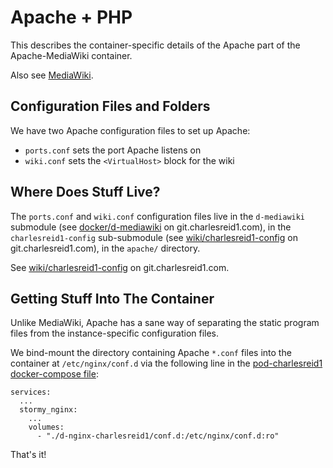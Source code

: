 # Apache + PHP

This describes the container-specific
details of the Apache part of the 
Apache-MediaWiki container.

Also see [MediaWiki](Service_mediawiki.md).

## Configuration Files and Folders

We have two Apache configuration files
to set up Apache:

* `ports.conf` sets the port Apache listens on
* `wiki.conf` sets the `<VirtualHost>` block for the wiki

## Where Does Stuff Live?

The `ports.conf` and `wiki.conf` configuration files
live in the `d-mediawiki` submodule
(see [docker/d-mediawiki](https://git.charlesreid1.com/docker/d-mediawiki)
on git.charlesreid1.com),
in the `charlesreid1-config`
sub-submodule (see [wiki/charlesreid1-config](https://git.charlesreid1.com/wiki/charlesreid1-config)
on git.charlesreid1.com),
in the `apache/` directory.

See [wiki/charlesreid1-config](https://git.charlesreid1.com/wiki/charlesreid1-config)
on git.charlesreid1.com.

## Getting Stuff Into The Container

Unlike MediaWiki, Apache has a sane way
of separating the static program files
from the instance-specific configuration
files.

We bind-mount the directory containing 
Apache `*.conf` files 
into the container at 
`/etc/nginx/conf.d`
via the following line
in the [pod-charlesreid1 
docker-compose file](https://git.charlesreid1.com/docker/pod-charlesreid1/src/branch/master/docker-compose.fixme.yml):

```
services:
  ...
  stormy_nginx:
    ...
    volumes:
      - "./d-nginx-charlesreid1/conf.d:/etc/nginx/conf.d:ro"
```

That's it!


